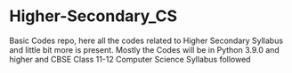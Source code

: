 # Higher-Secondary_CS
Basic Codes repo, here all the codes related to Higher Secondary Syllabus and little bit more is present. Mostly the Codes will be in Python 3.9.0 and higher and CBSE Class 11-12 Computer Science Syllabus followed
